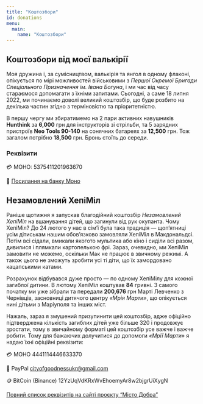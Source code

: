 ```yaml
---
title: "Коштозбори"
id: donations
menu:
  main:
    name: "Коштозбори"
---
```


## Коштозбори від моєї валькірії

Моя дружина і, за сумісництвом, валькірія та янгол в одному флаконі, опікується по мірі можливостей військовими з *Першої Окремої Бригади Спеціального Призначення ім. Івана Богуна*, і ми час від часу стараємося допомагати з їхніми запитами. Сьогодні, а саме 18 липня 2022, ми починаємо доволі великий коштозбір, що буде розбито на декілька частин згідно з терміновістю та пріоритетністю.

В першу чергу ми збиратимемо на 2 пари активних навушників **Hunthink** за **6,000** грн для інструкторів зі стрільби, та 5 зарядних пристроїв **Neo Tools 90-140** на сонячних батареях за **12,500** грн. Тож загалом потрібно **18,500** грн. Бронь стоїть до середи.

### Реквізити

💳 МОНО: 5375411201963670

🔗 [Посилання на банку Моно](https://send.monobank.ua/jar/tTTtrH6eQ)

## Незамовлений ХепіМіл

Раніше щотижня я запускав благодійний коштозбір *Незамовлений ХепіМіл* на вшанування дітей, що загинули від рук окупанта. Чому ХепіМіл? До 24 лютого у нас в сім’ї була така традиція — щоп’ятниці усім дітиськам нашим обов’язково замовляли ХепіМіл в Макдональдсі. Потім всі сідали, вмикали якогото мультика або кіно і сиділи всі разом, дивилися і плямкали картопелькою фрі. Зараз, очевидно, ми ХепіМіл замовити не можемо, оскільки Мак не працює в звичному режимі. А також цього не зможуть зробити усі ті діти, що їх замордовано кацапськими катами.

Розрахунок відбувався дуже просто — по одному ХепіМілу для кожної загиблої дитини. В лютому ХепіМіл коштував **84** гривні. З самого початку ми уже зібрали та передали **200,676** грн Марті Левченко з Чернівців, засновниці дитячого центру *«Мрія Марти»*, що опікується нині дітьми з Маріуполя та інших міст. 

Нажаль, зараз я змушений призупинити цей коштозбір, адже офіційно підтверджена кількість загиблих дітей уже більше 320 і продовжує зростати, тому в звичайному форматі цей коштозбір усе важче і важче робити. Тому для бажаючих долучитися до допомоги *«Мрії Марти»* я надаю їхні офіційні реквізити:

💳 МОНО 4441114446633370

👛 PayPal cityofgoodnessukr@gmail.com

🪙 BitCoin (Binance) 12YzUqVdKRxWvEhoemyAr8w2bjgrUiXygN

[Повний список реквізитів на сайті проєкту “Місто Добра”](https://misto-dobra.com.ua/#donate)